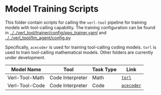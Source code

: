 # Model Training Scripts

This folder contain scripts for calling the `verl-tool` pipeline for training models with tool-calling capability. The training configuration can be found in [../../verl_tool/trainer/config/ppo_trainer.yaml](verl_tool/trainer/config/ppo_trainer.yaml) and [../../verl_tool/llm_agent/config.py](verl_tool/llm_agent/config.py)

Specifically, `acecoder` is used for training tool-calling coding models. `torl` is used to train tool-calling mathematical models. Other folders are currently under development.

|Model  Name   |Tool            |Task Type|Link|
|--------------|----------------|---------|----|
|Verl-Tool-Math|Code Interpreter|Math     | [`torl`](./torl)   |
|Verl-Tool-Code|Code Interpreter|Code     |  [`acecoder`](./acecoder)  |

